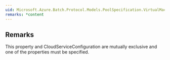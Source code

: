 ```yaml
---  
uid: Microsoft.Azure.Batch.Protocol.Models.PoolSpecification.VirtualMachineConfiguration  
remarks: *content  
---  
```

  
## Remarks  
 This property and CloudServiceConfiguration are mutually exclusive             and one of the properties must be specified.